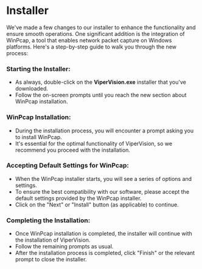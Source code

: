 # Installer

We've made a few changes to our installer to enhance the functionality and ensure smooth operations. One significant addition is the integration of WinPcap, a tool that enables network packet capture on Windows platforms. Here's a step-by-step guide to walk you through the new process:

### Starting the Installer:
- As always, double-click on the **ViperVision.exe** installer that you've downloaded.
- Follow the on-screen prompts until you reach the new section about WinPcap installation.

### WinPcap Installation:
- During the installation process, you will encounter a prompt asking you to install WinPcap.
- It's essential for the optimal functionality of ViperVision, so we recommend you proceed with the installation.

### Accepting Default Settings for WinPcap:
- When the WinPcap installer starts, you will see a series of options and settings.
- To ensure the best compatibility with our software, please accept the default settings provided by the WinPcap installer.
- Click on the "Next" or "Install" button (as applicable) to continue.

### Completing the Installation:
- Once WinPcap installation is completed, the installer will continue with the installation of ViperVision.
- Follow the remaining prompts as usual.
- After the installation process is completed, click "Finish" or the relevant prompt to close the installer.

